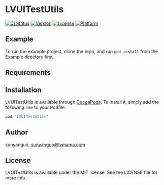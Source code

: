 # LVUITestUtils

[![CI Status](http://img.shields.io/travis/sunyanguo/LVUITestUtils.svg?style=flat)](https://travis-ci.org/sunyanguo/LVUITestUtils)
[![Version](https://img.shields.io/cocoapods/v/LVUITestUtils.svg?style=flat)](http://cocoapods.org/pods/LVUITestUtils)
[![License](https://img.shields.io/cocoapods/l/LVUITestUtils.svg?style=flat)](http://cocoapods.org/pods/LVUITestUtils)
[![Platform](https://img.shields.io/cocoapods/p/LVUITestUtils.svg?style=flat)](http://cocoapods.org/pods/LVUITestUtils)

## Example

To run the example project, clone the repo, and run `pod install` from the Example directory first.

## Requirements

## Installation

LVUITestUtils is available through [CocoaPods](http://cocoapods.org). To install
it, simply add the following line to your Podfile:

```ruby
pod "LVUITestUtils"
```

## Author

sunyanguo, sunyanguo@lvmama.com

## License

LVUITestUtils is available under the MIT license. See the LICENSE file for more info.

